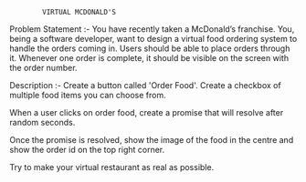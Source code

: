             VIRTUAL MCDONALD'S
Problem Statement :-
You have recently taken a McDonald’s franchise. You, being a software developer, want to design a virtual food ordering system to handle the orders coming in. Users should be able to place orders through it. Whenever one order is complete, it should be visible on the screen with the order number.

Description :-
Create a button called 'Order Food'. Create a checkbox of multiple food items you can choose from.

When a user clicks on order food, create a promise that will resolve after random seconds.

Once the promise is resolved, show the image of the food in the centre and show the order id on the top right corner.

Try to make your virtual restaurant as real as possible.